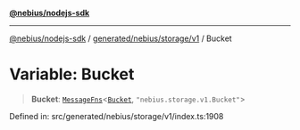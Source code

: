 [**@nebius/nodejs-sdk**](../../../../../README.md)

---

[@nebius/nodejs-sdk](../../../../../README.md) / [generated/nebius/storage/v1](../README.md) / Bucket

# Variable: Bucket

> **Bucket**: [`MessageFns`](../../../../../runtime/protos/core/interfaces/MessageFns.md)\<[`Bucket`](../interfaces/Bucket.md), `"nebius.storage.v1.Bucket"`\>

Defined in: src/generated/nebius/storage/v1/index.ts:1908
